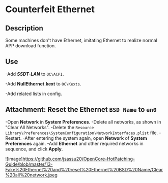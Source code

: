 # Counterfeit Ethernet

## Description

Some machines don't have Ethernet, imitating Ethernet to realize normal APP download function.

## Use

-Add ***SSDT-LAN*** to `OC\ACPI`.

-Add **NullEthernet.kext** to `OC\Kexts`.

-Add related lists in config.

## Attachment: Reset the Ethernet `BSD Name` to `en0`

-Open **Network** in **System Preferences**.
-Delete all networks, as shown in "Clear All Networks".
-Delete the `Resource Library\Preferences\SystemConfiguration\NetworkInterfaces.plist` file.
-Restart.
-After entering the system again, open **Network** of **System Preferences** again.
-Add **Ethernet** and other required networks in sequence, and click **Apply**.

![image]https://github.com/jsassu20/OpenCore-HotPatching-Guide/blob/master/13-Fake%20Ethernet%20and%20reset%20Ethernet%20BSD%20Name/Clear%20all%20network.jpeg
